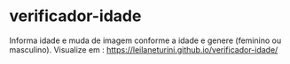 # verificador-idade
Informa idade e muda de imagem conforme a idade e genere (feminino ou masculino).
Visualize em : https://leilaneturini.github.io/verificador-idade/
